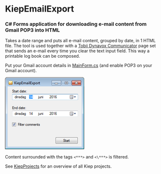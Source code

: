 # KiepEmailExport
### C# Forms application for downloading e-mail content from Gmail POP3 into HTML

Takes a date range and puts all e-mail content, grouped by date, in 1 HTML file. The tool is used together with a [Tobii Dynavox Communicator](http://www.tobiidynavox.com/) page set that sends an e-mail every time you clear the text input field. This way a printable log book can be composed.

Put your Gmail account details in [MainForm.cs](MainForm.cs) (and enable POP3 on your Gmail account).

![Screenshot](Screenshot.png "Screenshot")

Content surrounded with the tags `<***>` and `<\***>` is filtered.

See [KiepProjects](https://github.com/Joozt/KiepProjects) for an overview of all Kiep projects.
